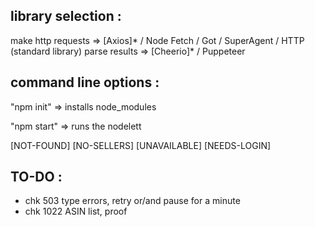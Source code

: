 library selection :
-------------------
make http requests => [Axios]* / Node Fetch / Got / SuperAgent / HTTP (standard library)
parse results      => [Cheerio]* / Puppeteer



command line options :
----------------------

"npm init" => installs node_modules

"npm start" => runs the nodelett



[NOT-FOUND]
[NO-SELLERS]
[UNAVAILABLE]
[NEEDS-LOGIN]


TO-DO :
-------
- chk 503 type errors, retry or/and pause for a minute
- chk 1022 ASIN list, proof
